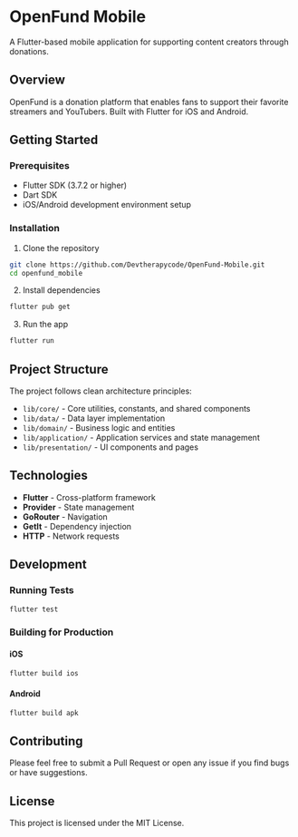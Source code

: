 # OpenFund Mobile

A Flutter-based mobile application for supporting content creators through donations.

## Overview

OpenFund is a donation platform that enables fans to support their favorite streamers and YouTubers. Built with Flutter for iOS and Android.

## Getting Started

### Prerequisites

- Flutter SDK (3.7.2 or higher)
- Dart SDK
- iOS/Android development environment setup

### Installation

1. Clone the repository
```bash
git clone https://github.com/Devtherapycode/OpenFund-Mobile.git
cd openfund_mobile
```

2. Install dependencies
```bash
flutter pub get
```

3. Run the app
```bash
flutter run
```

## Project Structure

The project follows clean architecture principles:

- `lib/core/` - Core utilities, constants, and shared components
- `lib/data/` - Data layer implementation
- `lib/domain/` - Business logic and entities
- `lib/application/` - Application services and state management
- `lib/presentation/` - UI components and pages

## Technologies

- **Flutter** - Cross-platform framework
- **Provider** - State management
- **GoRouter** - Navigation
- **GetIt** - Dependency injection
- **HTTP** - Network requests

## Development

### Running Tests
```bash
flutter test
```

### Building for Production

#### iOS
```bash
flutter build ios
```

#### Android
```bash
flutter build apk
```

## Contributing

Please feel free to submit a Pull Request or open any issue if you find bugs or have suggestions.

## License

This project is licensed under the MIT License.